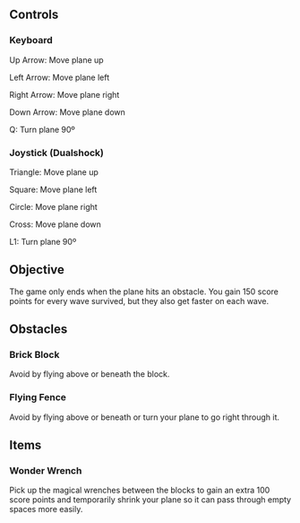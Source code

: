 ## Controls

### Keyboard
Up Arrow:    Move plane up

Left Arrow:    Move plane left

Right Arrow:    Move plane right

Down Arrow:    Move plane down

Q:    Turn plane 90º

### Joystick (Dualshock)
Triangle:    Move plane up

Square:    Move plane left

Circle:    Move plane right

Cross:    Move plane down

L1:    Turn plane 90º

## Objective
The game only ends when the plane hits an obstacle. You gain 150 score points for every wave survived, but they also get faster on each wave.

## Obstacles

### Brick Block
Avoid by flying above or beneath the block.

### Flying Fence
Avoid by flying above or beneath or turn your plane to go right through it.

## Items

### Wonder Wrench
Pick up the magical wrenches between the blocks to gain an extra 100 score points and temporarily shrink your plane so it can pass through empty spaces more easily.
